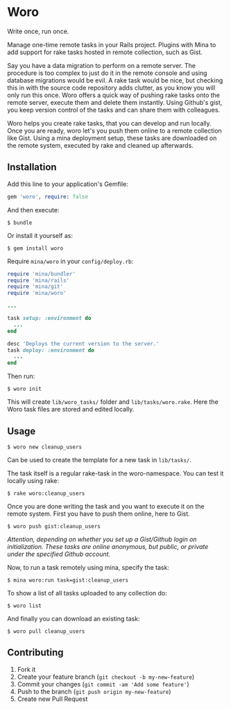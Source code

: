 # Woro

Write once, run once.

Manage one-time remote tasks in your Rails project.
Plugins with Mina to add support for rake tasks hosted in remote collection, such as Gist.

Say you have a data migration to perform on a remote server. The procedure is too complex to just do it in the remote console and using database migrations would be evil. A rake task would be nice, but checking this in with the source code repository adds clutter, as you know you will only run this once.
Woro offers a quick way of pushing rake tasks onto the remote server, execute them and delete them instantly. Using Github's gist, you keep version control of the tasks and can share them with colleagues.

Woro helps you create rake tasks, that you can develop and run locally.
Once you are ready, woro let's you push them online to a remote collection like Gist.
Using a mina deployment setup, these tasks are downloaded on the remote system, executed by rake and cleaned up afterwards.

## Installation

Add this line to your application's Gemfile:

```rb
gem 'woro', require: false
```

And then execute:

```shell
$ bundle
```

Or install it yourself as:

```shell
$ gem install woro
```

Require `mina/woro` in your `config/deploy.rb`:

```rb
require 'mina/bundler'
require 'mina/rails'
require 'mina/git'
require 'mina/woro'

...

task setup: :environment do
  ...
end

desc 'Deploys the current version to the server.'
task deploy: :environment do
  ...
end
```

Then run:

```shell
$ woro init
```

This will create `lib/woro_tasks/` folder and `lib/tasks/woro.rake`.
Here the Woro task files are stored and edited locally.

## Usage

```shell
$ woro new cleanup_users
```

Can be used to create the template for a new task in `lib/tasks/`.

The task itself is a regular rake-task in the woro-namespace. You can test it locally using rake:

```shell
$ rake woro:cleanup_users
```

Once you are done writing the task and you want to execute it on the remote system.
First you have to push them online, here to Gist.

```shell
$ woro push gist:cleanup_users
```

_Attention, depending on whether you set up a Gist/Github login on
initialization. These tasks are online anonymous, but public, or
private under the specified Github account._


Now, to run a task remotely using mina, specify the task:

```shell
$ mina woro:run task=gist:cleanup_users
```

To show a list of all tasks uploaded to any collection do:

```shell
$ woro list
```

And finally you can download an existing task:

```shell
$ woro pull cleanup_users
```

## Contributing

1. Fork it
2. Create your feature branch (`git checkout -b my-new-feature`)
3. Commit your changes (`git commit -am 'Add some feature'`)
4. Push to the branch (`git push origin my-new-feature`)
5. Create new Pull Request
